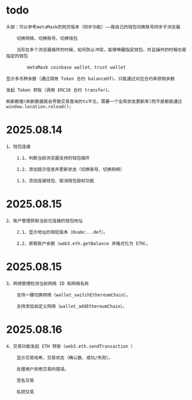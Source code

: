 # todo

    头部：可以参考metaMask的网页版本（同步功能）——我自己的钱包切换账号同步于浏览器

        切换网络、切换账号、切换钱包

        当存在多个浏览器插件的时候，如何防止冲突，能够唤醒指定钱包，并且操作的时候也是指定的钱包

            metaMask coinbase wallet、trust wallet

    显示多币种余额（通过调用 Token 合约 balanceOf）。只能通过对应合约来获取余额

    发起 Token 转账（调用 ERC20 合约 transfer）。

    刷新数据(刷新数据就会导致交易查询的tx不见，需要一个全局状态更新库)而不是都是通过 window.location.reload();

# 2025.08.14

    1、钱包连接

        1.1、判断当前浏览器支持的钱包插件

        1.2、添加提示信息并更新状态（切换账号、切换网络）

        1.3、添加连接钱包、取消钱包授权功能

# 2025.08.15

    2、账户管理获取当前已连接的钱包地址

        2.1、显示地址的简短版本（0xabc...def）。

        2.2、获取账户余额（web3.eth.getBalance 并格式化为 ETH）。

# 2025.08.15

    3、网络管理检测当前网络 ID 和网络名称

        支持一键切换网络（wallet_switchEthereumChain）。

        支持添加自定义网络（wallet_addEthereumChain）。

# 2025.08.16

    4、交易功能发起 ETH 转账（web3.eth.sendTransaction ）

        显示交易哈希、交易状态（确认数、成功/失败）。

        处理用户拒绝交易的错误。

        签名交易

        私钥交易
